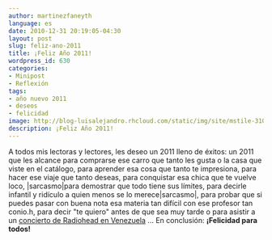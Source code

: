 ```yaml
---
author: martinezfaneyth
language: es
date: 2010-12-31 20:19:05-04:30
layout: post
slug: feliz-ano-2011
title: ¡Feliz Año 2011!
wordpress_id: 630
categories:
- Minipost
- Reflexión
tags:
- año nuevo 2011
- deseos
- felicidad
image: http://blog-luisalejandro.rhcloud.com/static/img/site/mstile-310x310.png
description: ¡Feliz Año 2011!
---
```


A todos mis lectoras y lectores, les deseo un 2011 lleno de éxitos: un 2011 que les alcance para comprarse ese carro que tanto les gusta o la casa que viste en el catálogo, para aprender esa cosa que tanto te impresiona, para hacer ese viaje que tanto deseas, para conquistar esa chica que te vuelve loco,  |sarcasmo|para demostrar que todo tiene sus límites, para decirle infantil y ridículo a quien menos se lo merece|sarcasmo|, para probar que si puedes pasar con buena nota esa materia tan difícil con ese profesor tan conio.h, para decir "te quiero" antes de que sea muy tarde o para asistir a un [concierto de Radiohead en Venezuela](http://huntingbears.com.ve/plan-para-traer-a-radiohead-a-venezuela-en-el-2011.html) ... En conclusión: **¡Felicidad para todos!**
